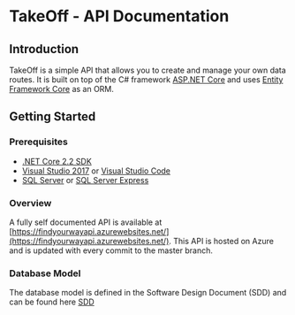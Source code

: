 # TakeOff - API Documentation

## Introduction

TakeOff is a simple API that allows you to create and manage your own data routes. It is built on top of the C# framework [ASP.NET Core](https://docs.microsoft.com/en-us/aspnet/core/?view=aspnetcore-2.2) and uses [Entity Framework Core](https://docs.microsoft.com/en-us/ef/core/) as an ORM.

## Getting Started

### Prerequisites

- [.NET Core 2.2 SDK](https://dotnet.microsoft.com/download/dotnet-core/2.2)
- [Visual Studio 2017](https://visualstudio.microsoft.com/downloads/) or [Visual Studio Code](https://code.visualstudio.com/)
- [SQL Server](https://www.microsoft.com/en-us/sql-server/sql-server-downloads) or [SQL Server Express](https://www.microsoft.com/en-us/sql-server/sql-server-editions-express)

### Overview

A fully self documented API is available at [https://findyourwayapi.azurewebsites.net/](https://findyourwayapi.azurewebsites.net/).
This API is hosted on Azure and is updated with every commit to the master branch.

### Database Model

The database model is defined in the Software Design Document (SDD) and can be found here [SDD](https://github.com/marouenes/take-off/blob/main/docs/pdf/SWAD.pdf)
